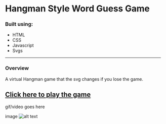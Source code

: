 # Hangman Style Word Guess Game

### Built using: ###

- HTML
- CSS
- Javascript
- Svgs

---

### Overview ###
A virtual Hangman game that the svg changes if you lose the game.

## [Click here to play the game](https://clawrence005.github.io/Word-Guess-Game/) 

gif/video goes here

image ![alt text](image.jpg)
